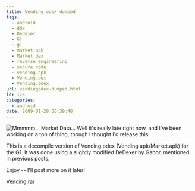 ```yaml
---
title: Vending.odex dumped
tags:
  - android
  - ddx
  - Dedexer
  - G!
  - g1
  - market.apk
  - Market.dex
  - reverse engineering
  - secure code
  - vending.apk
  - Vending.dex
  - Vending.odex
url: vendingodex-dumped.html
id: 175
categories:
  - android
date: 2009-01-28 00:39:48
---
```


![Mmmmm... Market Data...](http://173.230.150.16/blog/wp-content/uploads/2009/01/android_market_combo_8282008_wide_600x297-300x148.png "Mmmmm... Market Data...")
Well it's really late right now, and I've been working on a ton of thing, though I thought I'd release this.

This is a decompile version of Vending.odex (Vending.apk/Market.apk) for the G1. It was done using a slightly modified DeDexer by Gabor, mentioned in previous posts.

Enjoy -- I'll post more on it later!

[Vending.rar](http://www.strazzere.com/android/vending.rar)